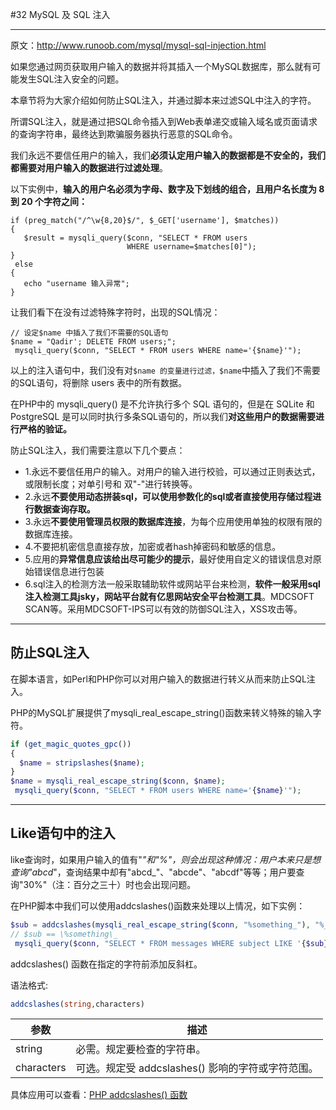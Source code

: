#32 MySQL 及 SQL 注入



------

原文：http://www.runoob.com/mysql/mysql-sql-injection.html

如果您通过网页获取用户输入的数据并将其插入一个MySQL数据库，那么就有可能发生SQL注入安全的问题。

本章节将为大家介绍如何防止SQL注入，并通过脚本来过滤SQL中注入的字符。

所谓SQL注入，就是通过把SQL命令插入到Web表单递交或输入域名或页面请求的查询字符串，最终达到欺骗服务器执行恶意的SQL命令。

我们永远不要信任用户的输入，我们**必须认定用户输入的数据都是不安全的，我们都需要对用户输入的数据进行过滤处理**。

以下实例中，**输入的用户名必须为字母、数字及下划线的组合，且用户名长度为 8 到 20 个字符之间：**

```mysql
if (preg_match("/^\w{8,20}$/", $_GET['username'], $matches))
{
   $result = mysqli_query($conn, "SELECT * FROM users 
                          WHERE username=$matches[0]");
}
 else 
{
   echo "username 输入异常";
}
```

让我们看下在没有过滤特殊字符时，出现的SQL情况：

```mysql
// 设定$name 中插入了我们不需要的SQL语句
$name = "Qadir'; DELETE FROM users;";
 mysqli_query($conn, "SELECT * FROM users WHERE name='{$name}'");
```

以上的注入语句中，我们没有对` $name 的变量进行过滤，$name `中插入了我们不需要的SQL语句，将删除 users 表中的所有数据。

在PHP中的 mysqli_query() 是不允许执行多个 SQL 语句的，但是在 SQLite 和 PostgreSQL 是可以同时执行多条SQL语句的，所以我们**对这些用户的数据需要进行严格的验证。**

防止SQL注入，我们需要注意以下几个要点：

- 1.永远不要信任用户的输入。对用户的输入进行校验，可以通过正则表达式，或限制长度；对单引号和 双"-"进行转换等。
- 2.永远**不要使用动态拼装sql，可以使用参数化的sql或者直接使用存储过程进行数据查询存取。**
- 3.永远**不要使用管理员权限的数据库连接**，为每个应用使用单独的权限有限的数据库连接。
- 4.不要把机密信息直接存放，加密或者hash掉密码和敏感的信息。
- 5.应用的**异常信息应该给出尽可能少的提示**，最好使用自定义的错误信息对原始错误信息进行包装
- 6.sql注入的检测方法一般采取辅助软件或网站平台来检测，**软件一般采用sql注入检测工具jsky，网站平台就有亿思网站安全平台检测工具**。MDCSOFT SCAN等。采用MDCSOFT-IPS可以有效的防御SQL注入，XSS攻击等。

------

## 防止SQL注入

在脚本语言，如Perl和PHP你可以对用户输入的数据进行转义从而来防止SQL注入。

PHP的MySQL扩展提供了mysqli_real_escape_string()函数来转义特殊的输入字符。

```Php
if (get_magic_quotes_gpc()) 
{
  $name = stripslashes($name);
}
$name = mysqli_real_escape_string($conn, $name);
 mysqli_query($conn, "SELECT * FROM users WHERE name='{$name}'");
```

------

## Like语句中的注入

like查询时，如果用户输入的值有"_"和"%"，则会出现这种情况：用户本来只是想查询"abcd_"，查询结果中却有"abcd_"、"abcde"、"abcdf"等等；用户要查询"30%"（注：百分之三十）时也会出现问题。

在PHP脚本中我们可以使用addcslashes()函数来处理以上情况，如下实例：

```Php
$sub = addcslashes(mysqli_real_escape_string($conn, "%something_"), "%_");
// $sub == \%something\_
 mysqli_query($conn, "SELECT * FROM messages WHERE subject LIKE '{$sub}%'");
```

addcslashes() 函数在指定的字符前添加反斜杠。

语法格式:

```Php
addcslashes(string,characters)
```

| 参数       | 描述                                              |
| ---------- | ------------------------------------------------- |
| string     | 必需。规定要检查的字符串。                        |
| characters | 可选。规定受 addcslashes() 影响的字符或字符范围。 |

具体应用可以查看：[PHP addcslashes() 函数](http://www.w3cschool.cc/php/func-string-addcslashes.html)
